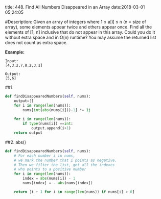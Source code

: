title: 448. Find All Numbers Disappeared in an Array
date:2018-03-01 05:24:05

#Description:
Given an array of integers where 1 ≤ a[i] ≤ n (n = size of array), some elements appear twice and others appear once.
Find all the elements of [1, n] inclusive that do not appear in this array.
Could you do it without extra space and in O(n) runtime? You may assume the returned list does not count as extra space.

**Example:**
```
Input:
[4,3,2,7,8,2,3,1]

Output:
[5,6]
```

##1.
```python
def findDisappearedNumbers(self, nums):
    output=[]
    for i in range(len(nums)):
        nums[int(abs(nums[i]))-1] *= 1j
        
    for i in range(len(nums)):
        if type(nums[i]) ==int:
            output.append(i+1)
    return output
```

##2. abs()
```python
def findDisappearedNumbers(self, nums):
    # For each number i in nums,
    # we mark the number that i points as negative.
    # Then we filter the list, get all the indexes
    # who points to a positive number
    for i in range(len(nums)):
        index = abs(nums[i]) - 1
        nums[index] = - abs(nums[index])

    return [i + 1 for i in range(len(nums)) if nums[i] > 0]

```

